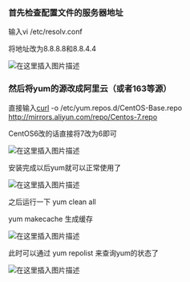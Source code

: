 ### 首先检查配置文件的服务器地址

输入vi /etc/resolv.conf

将地址改为8.8.8.8和8.8.4.4

![在这里插入图片描述](https://i-blog.csdnimg.cn/blog_migrate/db161feafcf9653b4c1f81fa74ef7fa6.png)

### 然后将yum的源改成阿里云（或者163等源）

直接输入[curl](https://so.csdn.net/so/search?q=curl&spm=1001.2101.3001.7020) -o /etc/yum.repos.d/CentOS-Base.repo http://mirrors.aliyun.com/repo/Centos-7.repo

CentOS6改的话直接将7改为6即可

![在这里插入图片描述](https://i-blog.csdnimg.cn/blog_migrate/c4c964da8c0a7446dd4a9266a601e6b9.png)

安装完成以后yum就可以正常使用了

![在这里插入图片描述](https://i-blog.csdnimg.cn/blog_migrate/49f669d8b400191eabae0a335f9a82f1.png)

之后运行一下 yum clean all

 yum makecache 生成缓存

![在这里插入图片描述](https://i-blog.csdnimg.cn/blog_migrate/5877e7ea7eebad9be48b93f18c7a3730.png)

此时可以通过 yum repolist 来查询yum的状态了

![在这里插入图片描述](https://i-blog.csdnimg.cn/blog_migrate/4f5d6d252c886eb39bf89bbe582bfb06.png)